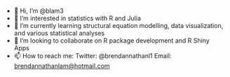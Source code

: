 - 👋 Hi, I’m @blam3
- 👀 I’m interested in statistics with R and Julia
- 🌱 I’m currently learning structural equation modelling, data visualization, and various statistical analyses
- 💞️ I’m looking to collaborate on R package development and R Shiny Apps
- 📫 How to reach me: Twitter: @brendannathanl1  Email: brendannathanlam@hotmail.com

<!---
blam3/blam3 is a ✨ special ✨ repository because its `README.md` (this file) appears on your GitHub profile.
You can click the Preview link to take a look at your changes.
--->

